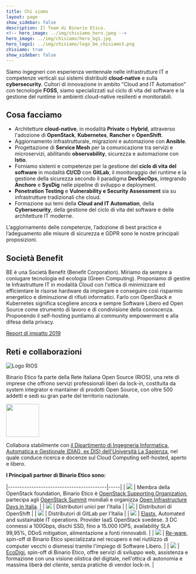 ```yaml
---
title: Chi siamo
layout: page
show_sidebar: false
description: Il Team di Binario Etico.
<!-- hero_image: ../img/chisiamo_hero.jpeg -->
hero_image: ../img/chisiamo/hero_bg1.jpg
hero_logo1: ../img/chisiamo/logo_be_chisiamo3.png
chisiamo: true
show_sidebar: false
---
```

Siamo ingegneri con esperienza ventennale nelle infrastrutture IT e competenze verticali sui sistemi distribuiti **cloud-native** e sulla **cybersecurity**. Cultori di innovazione in ambito “Cloud and IT Automation” con tecnologie **FOSS**, siamo specializzati sul ciclo di vita del software e la gestione del runtime in ambienti cloud-native resilienti e monitorabili.  

## Cosa facciamo
* Architetture **cloud-native**, in modalità **Private** o **Hybrid**, attraverso l'adozione di **OpenStack**, **Kubernetes**, **Rancher** e **OpenShift**.
* Aggiornamento infrastrutturale, migrazioni e automazione con **Ansible**.
* Progettazione di **Service Mesh** per la comunicazione tra servizi e microservizi, abilitando **observability**, sicurezza e automazione con **Istio**.
* Forniamo sistemi e competenze per la gestione del **ciclo di vita del software** in modalità **CI/CD** con **GitLab**, il monitoraggio del runtime e la gestione della sicurezza secondo il paradigma **DevSecOps**, integrando **Anchore** e **SysDig** nelle pipeline di sviluppo e deployment.
* **Penetration Testing** e **Vulnerability e Security Assessment** sia su infrastrutture tradizionali che cloud.
* Formazione sui temi della **Cloud and IT Automation**, della **Cybersecurity**, della gestione del ciclo di vita del software e delle architetture IT moderne.  

L’aggiornamento delle competenze, l’adozione di best practice e l’adeguamento alle misure di sicurezza e GDPR sono le nostre principali proposizioni.

## Società Benefit
BE è una Società Benefit (Benefit Corporation). Miriamo da sempre a coniugare tecnologia ed ecologia (Green Computing). Proponiamo di gestire le Infrastrutture IT in modalità Cloud con l'ottica di minimizzare ed efficientare le risorse hardware da impiegare e conseguire così risparmio energetico e diminuzione di rifiuti informatici. Farlo con OpenStack e Kubernetes significa scegliere ancora e sempre Software Libero ed Open Source come strumento di lavoro e di condivisione della conoscenza. Proponendo il self-hosting puntiamo al community empowerment e alla difesa della privacy.

[Report di impatto 2019](../img/chisiamo/bozza_relazione_annuale_2019.pdf)

## Reti e collaborazioni
![Logo RIOS](../img/chisiamo/rios.png)

Binario Etico fa parte della Rete Italiana Open Source (RIOS), una rete di imprese che offrono servizi professionali liberi da lock-in, costituita da system integrator e mantainer di prodotti Open Source, con oltre 500 addetti e sedi su gran parte del territorio nazionale.  
<!-- ![Logo DIAG](../img/chisiamo/diag.jpg) -->

<img src="../img/chisiamo/diag.jpg" width="90">

Collabora stabilmente con [il Dipartimento di Ingegneria Informatica, Automatica e Gestionale (DIAG, ex DIS) dell'Università La Sapienza](http://www.diag.uniroma1.it/), nel quale conduce ricerca e docenze sul Cloud Computing self-hosted, aperto e libero.




**I Principali partner di Binario Etico sono:**

|------------------------------------------|-----|
| <img src="../img/chisiamo/OpenStack_Logo_2016.svg.png" class="partners"> | Membra della OpenStack foundation, Binario Etico è [OpenStack Supporting Organization](https://www.openstack.org/foundation/companies/), partecipa agli [OpenStack Summit](https://www.openstack.org/summit) mondiali e organizza [Open Infrastructure Days in Italia](https://openinfraday.it/).  |
| <img src="../img/chisiamo/rancher-logo-stacked-color.png" class="partners"> | Distributori unici per l'Italia |
| <img src="../img/chisiamo/OpenShift-LogoType.svg" class="partners"> | Distributori di OpenShift |
| <img src="../img/chisiamo/gitlab.png" class="partners"> | Distributori di GitLab per l'Italia |
| <img src="../img/chisiamo/elastx.jpg" class="partners"> | [Elastx](https://elastx.se/en), Automated and sustainable IT operations. Provider IaaS OpenStack svedese. 3 DC connessi a 100Gbps, dischi SSD, fino a 15.000 IOPS, availability SLA 99,95%, DDoS mitigation, alimentazione a fonti rinnovabili. |
| <img src="../img/chisiamo/re-ware.png" class="partners"> | [Re-ware](https://www.reware.it/), spin-off di Binario Etico specializzata nel recupero e nel riutilizzo di computer vecchi o dismessi tramite l'impiego di Software Libero. |
| <img src="../img/chisiamo/logo-eco-digi.png" class="partners"> | [EcoDigi](https://www.ecodigi.it/), spin-off di Binario Etico, offre servizi di sviluppo web, assistenza e formazione con una visione olistica del digitale, nell'ottica di autonomia e massima liberà del cliente, senza pratiche di vendor lock-in. |

